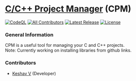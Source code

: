 # [C/C++ Project Manager](https://github.com/vkeshav300/cpm) (CPM)
[![CodeQL](https://github.com/vkeshav300/cpm/actions/workflows/codeql.yml/badge.svg)](https://github.com/vkeshav300/cpm/actions/workflows/codeql.yml)
[![All Contributors](https://img.shields.io/badge/All_Contributors-1-blue.svg?style=rounded-square)](https://github.com/vkeshav300/cpm#contributors)
[![Latest Release](https://img.shields.io/badge/Latest_Release-None-blue.svg?style=rounded-square)](https://github.com/vkeshav300/cpm/releases)
[![License](https://img.shields.io/badges/License-CC0_1.0_Universal-blue.svg?style=rounded-square)](https://github.com/vkeshav300/cpm/blob/master/LICENSE)

### General Information
CPM is a useful tool for managing your C and C++ projects.<br>Note: Currently working on installing libraries from github links.<br>

### Contributors
- [Keshav V](https://github.com/vkeshav300) (Developer)
